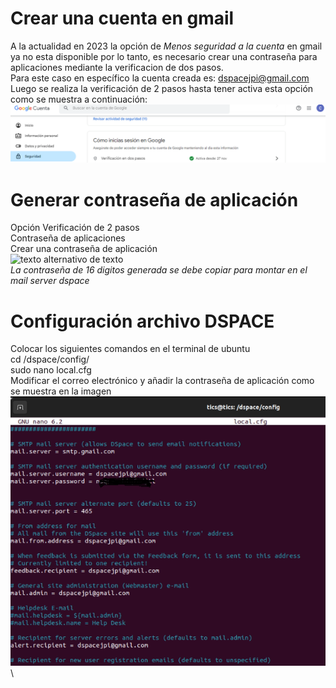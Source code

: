 # Crear una cuenta en gmail
A la actualidad en 2023 la opción de *Menos seguridad a la cuenta* en gmail ya no esta disponible por lo tanto, es necesario crear una contraseña para aplicaciones mediante la verificacion de dos pasos. \
Para este caso en específico la cuenta creada es: dspacejpi@gmail.com \
Luego se realiza la verificación de 2 pasos hasta tener activa esta opción como se muestra a continuación:
![texto alternativo de texto](./Imagenes/Verificacion2.PNG)
# Generar contraseña de aplicación
Opción Verificación de 2 pasos \
Contraseña de aplicaciones\
Crear una contraseña de aplicación \
![texto alternativo de texto](./Imagenes/contraseña.PNG) \
*La contraseña de 16 digitos generada se debe copiar para montar en el mail server dspace*
# Configuración archivo DSPACE
Colocar los siguientes comandos en el terminal de ubuntu \
cd /dspace/config/  \
sudo nano local.cfg \
Modificar el correo electrónico y añadir la contraseña de aplicación como se muestra en la imagen  \
![texto alternativo de texto](./Imagenes/email1.PNG) \
